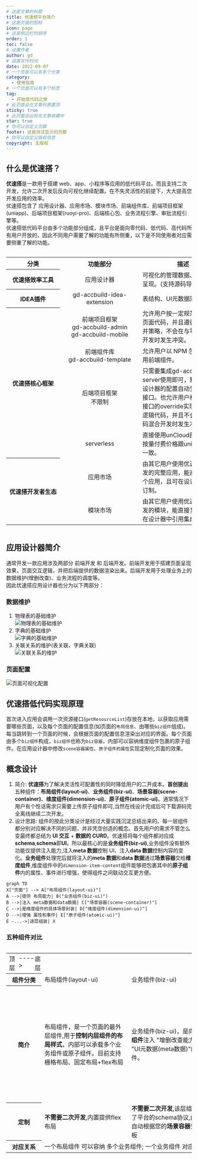 ```yaml
---
# 这是文章的标题
title: 优速搭平台简介
# 这是页面的图标
icon: page
# 这是侧边栏的顺序
order: 1
toc: false
# 设置作者
author: gd
# 设置写作时间
date: 2022-09-07
# 一个页面可以有多个分类
category:
  - 使用指南
# 一个页面可以有多个标签
tag:
  - 开始低代码之旅
# 此页面会在文章列表置顶
sticky: true
# 此页面会出现在文章收藏中
star: true
# 你可以自定义页脚
footer: 这是测试显示的页脚
# 你可以自定义版权信息
copyright: 无版权
---
```


## 什么是优速搭？

**优速搭**是一款用于搭建 web、app、小程序等应用的低代码平台。而且支持二次开发，允许二次开发后反向可视化继续配置。在不失灵活性的前提下，大大提高您开发应用的效率。<br/>
优速搭包含了 应用设计器、应用市场、模块市场、前端组件库、前端项目框架(uniapp)、后端项目框架(ruoyi-pro)、后端核心包、业务流程引擎、审批流程引擎等。<br/>
优速搭低代码平台由多个功能部分组成，且平台是面向零代码、低代码、高代码所有用户开放的，因此不同用户需要了解的功能有所侧重，以下是不同使用者对应需要侧重了解的功能。

<style>
  .gd-acc--function{
    text-align:center;
    min-width:200px;
  }
  .gd-acc--desc{
    text-align:left;
    min-width:220px;
  }
  .gd-acc--design-for{
    text-align:center;
    min-width:100px;
  }
  .gd-acc--plan{
    text-align:left;
    min-width:150px;
  }
</style>
<div style="overflow-x:scroll;min-width:100%;">
<table>
    <tr>
        <th style="min-width:80px;">分类</th>
        <th style="min-width:130px;">功能部分</th>
        <th>描述</th>
        <th>使用群体</th>
        <th>开发进展与计划</th>
    </tr>
    <tr>
        <th style="min-width:120px;" >优速搭效率工具</th>
        <td class="gd-acc--function">应用设计器</td>
        <td class="gd-acc--desc">可视化的管理数据、配置页面呈现。(支持源码导出)</td>
        <td class="gd-acc--design-for">零代码 NoCode</td>
        <td class="gd-acc--plan">持续完善中并且可以使用</td>
    </tr>
    <tr>
        <th style="min-width:130px;">IDEA插件</th>
        <td class="gd-acc--function">gd-accbuild-idea-extension</td>
        <td class="gd-acc--desc">表结构、UI元数据同步等功能</td>
        <td  class="gd-acc--design-for">低代码 LowCode</td>
        <td class="gd-acc--plan">暂未完善,暂不可用</td>
    </tr>
    <tr>
        <th style="min-width:120px;" rowspan="4">优速搭核心框架</th>
        <td class="gd-acc--function"><div>前端项目框架</div><div>gd-accbuild-admin</div><div>gd-accbuild-mobile</div></td>
        <td class="gd-acc--desc">允许用户按一定规范修改前端页面代码，并且遵循一定的合并策略，不会在与零代码混合开发时发生冲突。</td>
        <td  class="gd-acc--design-for">低代码 LowCode</td>
        <td class="gd-acc--plan">持续完善中可以使用</td>
    </tr>
    <tr>
        <td class="gd-acc--function"><div>前端组件库</div><div>gd-accbuild-template</div></td>
        <td class="gd-acc--desc">允许用户以 NPM 包的方式使用前端组件。</td>
        <td  class="gd-acc--design-for">高代码 ProCode</td>
        <td class="gd-acc--plan">持续完善中可以使用</td>
    </tr>
    <tr>
        <td class="gd-acc--function"><div>后端项目框架</div><div>不限制</div></td>
        <td class="gd-acc--desc">只需要集成gd-accbuild-server使用即可，默认会根据设计器的配置自动生成CRUD接口。也允许用户根据请求api接口的override实现定制后端逻辑代码，并且不会在与零代码混合开发时发生冲突。</td>
        <td  class="gd-acc--design-for">低代码 LowCode</td>
        <td class="gd-acc--plan">暂未完善,暂不可用。目前使用的是nodejs,计划使用kotlin/js重写,发布成maven包和npm包</td>
    </tr>
    <tr>
        <td class="gd-acc--function">serverless</td>
        <td class="gd-acc--desc">直接使用unCloud部署后端，按量付费价格跟uniCloud标准一致。</td>
        <td  class="gd-acc--design-for">低代码 LowCode</td>
        <td class="gd-acc--plan">持续完善中可以使用</td>
    </tr>
    <tr>
    <th style="min-width:130px;" rowspan="2">优速搭开发者生态</th>
        <td class="gd-acc--function">应用市场</td>
        <td class="gd-acc--desc">由其它用户使用优速搭平台开发的完整应用，能直接复用整个应用，且可在设计器中自己订制。</td>
        <td  class="gd-acc--design-for">零代码 NoCode</td>
        <td class="gd-acc--plan">持续完善中可以使用</td>
    </tr>
    <tr>
        <td class="gd-acc--function">模块市场</td>
        <td class="gd-acc--desc">由其它用户使用优速搭平台开发的模块，能直接复用，且可在设计器中引用集成该模块。</td>
        <td  class="gd-acc--design-for">零代码 NoCode</td>
        <td class="gd-acc--plan">持续完善中可以使用</td>
    </tr>
</table>
</div>

## 应用设计器简介

通常开发一款应用涉及两部分 前端开发 和 后端开发。前端开发用于搭建页面呈现效果，页面交互逻辑，并把后端提供的数据渲染出来。后端开发用于处理业务上的数据维护(增删改查)、业务流程的调度等。<br/>
因此优速搭应用设计器也分为以下两部分：

### 数据维护

1. 物理表的基础维护<br/>
    <img :src="$withBase('/images/1.1Designer-DataMgr.png')" alt="物理表的基础维护" />
2. 字典的基础维护<br/>
    <img :src="$withBase('/images/1.2Designer-DictMgr.png')" alt="字典的基础维护" />
3. 关联关系的维护(表关联、字典关联)<br/>
    <img :src="$withBase('/images/1.3Designer-RelationMgr.png')" alt="关联关系的维护" />

### 页面配置

<img :src="$withBase('/images/2.2Designer-SettingPage.png')" alt="页面可视化配置" />

## 优速搭低代码实现原理

首次进入应用会调用一次资源接口(`getResourceList`)存放在本地，以获取应用需要哪些页面，以及每个页面的配置信息(如页面的`布局信息`、由哪些`biz组件`组成)。每当跳转到一个页面的时候，会根据页面的配置信息渲染出对应的界面。每个页面由多个`biz组件`构成，`biz组件`也称为`biz容器`，内部可以容纳维度组件包裹的原子组件。在应用设计器中修改`scene容器属性`、`原子组件的属性`实现定制化页面的效果。

## 概念设计

1. 简介: **优速搭**为了解决灵活性可配置性的同时降低用户的二开成本。**首创提出**五种组件：**布局组件(layout-ui)**、**业务组件(biz-ui)**、**场景容器(scene-container)**、**维度组件(dimension-ui)**、**原子组件(atomic-ui)**。通常情况下用户有个性话需求只需要上传原子组件即可,当然在线设计完成后可下载源码完全离线继续二次开发。
2. 设计思路: 组件的按此分类设计是经过大量实践沉淀总结出来的。每一层组件都分别对应解决不同的问题，并非凭空创造的概念。首先用户的需求不管怎么变最终都总结为 **UI 交互** + **数据的 CURD**。优速搭将每个组件都对应成**schema**,**schema**即**UI**。所以最核心的是**业务组件(biz-ui)**,业务组件没有额外功能仅提供注入能力,注入**meta 数据**控制 UI、注入**data 数据**控制内容的变化。**业务组件**处理完后就将注入的**meta 数据**和**data 数据**通过**场景容器**交给**维度组件**,维度组件中的`dimension-item-content`组件能够把包裹其中的**原子组件**内的属性、事件进行增强，使得组件之间联动交互更方便。

```mermaid
graph TD
X["页面"] --> A["布局组件(layout-ui)"]
A -->|提供 布局能力| B("业务组件(biz-ui)")
B -->|注入 meta数据和data数据| C["场景容器(scene-container)"]
C -->|是维度组件的具体场景封装| D["维度组件(dimension-ui)"]
D -->|增强 属性和事件| E["原子组件(atomic-ui)"]
E -...->|逐层组装| X
```

### 五种组件对比

<div style="overflow-x:scroll;min-width:100%;">
<table>
<tr style=""><td colspan="10" style="min-width:100%;display:flex;flex-direction: row;justify-content:space-between;"><div>顶层</div><div style="widtn:100px;">----></div><div>底层</div></td></tr>
    <tr>
        <th style="min-width:80px;">组件分类</th>
        <td>布局组件(layout-ui)</td>
        <td>业务组件(biz-ui)</td>  
        <td>场景容器(scene-container)</td> 
        <td>维度组件(dimension-ui)</td> 
        <td>原子组件(atomic-ui)</td> 
    </tr>
    <tr>
        <th style="min-width:80px;">简介</th>
        <td style="min-width:220px;">布局组件，是一个页面的最外层组件,用于<strong>控制内层组件的布局样式</strong>，内部可以承载多个业务组件或原子组件。目前支持栅格布局、固定布局+flex布局</td>
        <td style="min-width:220px;">业务组件(biz-ui)，是向<strong>下一层组件</strong>注入 "增删改查能力" + "UI元数据(meta数据)"的组件。</td>
        <td style="min-width:220px;">场景容器(scene-container)，是对<strong>维度组件</strong>的具体实现，分为一维容器:表单、二维容器:表格、卡片列表等。</td>
        <td style="min-width:220px;">维度组件，维度组件不是凭空创造的概念，是为了解决低代码平台组件间联动交互等问题。维度组件<strong>包裹</strong>了原子组件，<strong>增强了 内部原子组件的属性和事件</strong>。维度组件分为 一维型:对象型容器(表单)、二维型:数组型容器(表格、循环的卡片等)。表单中的每一项原子组件 与 其它原子组件的联动;表格中每行每列与其它行列的联动。都可以通过在事件回调中修改对应的meta数据来实现。</td>
        <td style="min-width:220px;">原子组件，最基础的组件。用户可以任意写逻辑。如果原子组件编写了<strong>配置文件</strong>，则说明允许暴露给维度组件包裹，则可以通过内部的事件参数来读写其它的meta数据。</td>
    </tr>
    <tr>
    <th style="min-width:80px;">定制</th>
    <td><strong>不需要二次开发</strong>,内置提供flex布局</td>
    <td><strong>不需要二次开发</strong>,该层组件规范了平台的schema协议,由平台自动根据您的<strong>场景容器</strong>生成模板</td>
    <td><strong>可以二次开发</strong>,不同场景使用的组件内部逻辑在这里定义</td>
    <td><strong>不需要二次开发</strong>,由平台自动根据您的<strong>原子组件</strong>生成模板</td>
    <td><strong>可以二次开发</strong>,可以任意写符合vue规范的组件</td>
    </tr>
    <tr>
    <th style="min-width:80px;">对应关系</th>
    <td colspan="5">
    一个布局组件 可以容纳 多个业务组件;
    一个业务组件 对应 一个场景容器;
    一个场景容器 可以容纳 多个原子组件。
    </td>
    </tr>
</table>
</div>

